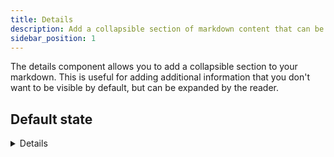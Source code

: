 ```yaml
---
title: Details
description: Add a collapsible section of markdown content that can be expanded to reveal more information.
sidebar_position: 1
---
```


The details component allows you to add a collapsible section to your markdown. This is useful for adding additional information that you don't want to be visible by default, but can be expanded by the reader.

## Default state

<DocTab>
    <div slot='preview'>
        <Details title="Definitions">

            Definition of metrics in Solutions Targets

            ### Time to Proposal

            Average number of days it takes to create a proposal for a customer

            *Calculation:*
            Sum of the number of days it took to create each proposal, divided by the number of proposals created

            *Source:*
            Hubspot

        </Details>
    </div>

````markdown
<Details title="Definitions">
    
    Definition of metrics in Solutions Targets

    ### Time to Proposal

    Average number of days it takes to create a proposal for a customer

    *Calculation:*
    Sum of the number of days it took to create each proposal, divided by the number of proposals created

    *Source:*
    Hubspot

</Details>
````
</DocTab>

## Expanded state

<DocTab>
    <div slot='preview'>
        <Details title="Definitions" open=true>

            Definition of metrics in Solutions Targets

            ### Time to Proposal

            Average number of days it takes to create a proposal for a customer

            *Calculation:*
            Sum of the number of days it took to create each proposal, divided by the number of proposals created

            *Source:*
            Hubspot

        </Details>
    </div>

```markdown
<Details title="Definitions">
    
    Definition of metrics in Solutions Targets

    ### Time to Proposal

    Average number of days it takes to create a proposal for a customer

    *Calculation:*
    Sum of the number of days it took to create each proposal, divided by the number of proposals created

    *Source:*
    Hubspot

</Details>
```
</DocTab>

## Options

<PropListing 
    name="title"
    defaultValue="Details"
>

The text shown next to the triangle icon.

</PropListing>
<PropListing 
    name="open"
    options={['true', 'false']}
    defaultValue="false"
>

Whether expanded by default.

</PropListing>
<PropListing 
    name="printShowAll"
    options={['true', 'false']}
    defaultValue="true"
>

On print/PDF, the Details component will expand by default. Turn this off to leave the component collapsed in print.

</PropListing>